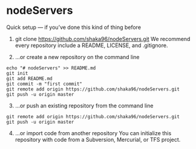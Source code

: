 # nodeServers
Quick setup — if you’ve done this kind of thing before
1. git clone https://github.com/shaka96/nodeServers.git
We recommend every repository include a README, LICENSE, and .gitignore.

2. …or create a new repository on the command line
```
echo "# nodeServers" >> README.md
git init
git add README.md
git commit -m "first commit"
git remote add origin https://github.com/shaka96/nodeServers.git
git push -u origin master
```
3. …or push an existing repository from the command line
```
git remote add origin https://github.com/shaka96/nodeServers.git
git push -u origin master
```
4. …or import code from another repository
You can initialize this repository with code from a Subversion, Mercurial, or TFS project.
